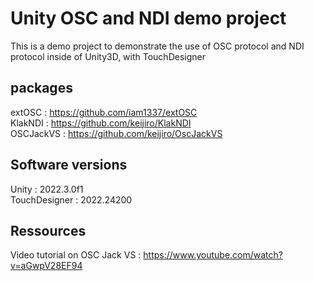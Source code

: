 # Unity OSC and NDI demo project
This is a demo project to demonstrate the use of OSC protocol and NDI protocol inside of Unity3D, with TouchDesigner

## packages
extOSC : https://github.com/iam1337/extOSC  
KlakNDI : https://github.com/keijiro/KlakNDI  
OSCJackVS : https://github.com/keijiro/OscJackVS

## Software versions
Unity : 2022.3.0f1  
TouchDesigner : 2022.24200

## Ressources
Video tutorial on OSC Jack VS : https://www.youtube.com/watch?v=aGwpV28EF94
